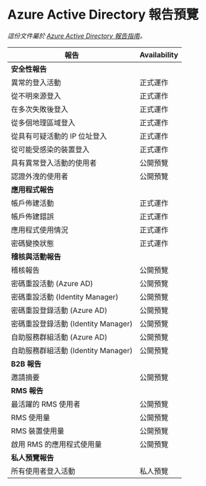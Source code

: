 <properties
   pageTitle="Azure Active Directory 報告預覽 | Microsoft Azure"
   description="公開和私人預覽中的 Azure Active Directory 報告"
   services="active-directory"
   documentationCenter=""
   authors="kenhoff"
   manager="mbaldwin"
   editor=""/>

<tags
   ms.service="active-directory"
   ms.devlang="na"
   ms.topic="article"
   ms.tgt_pltfrm="na"
   ms.workload="identity"
   ms.date="12/07/2015"
   ms.author="kenhoff"/>

# Azure Active Directory 報告預覽

*這份文件屬於 [Azure Active Directory 報告指南](active-directory-reporting-guide.md)。*

報告                                                  | Availability
------------------------------------------------------- | --------------------
**安全性報告**                                    |
異常的登入活動                              | 正式運作
從不明來源登入                           | 正式運作
在多次失敗後登入                        | 正式運作
從多個地理區域登入                      | 正式運作
從具有可疑活動的 IP 位址登入     | 正式運作
從可能受感染的裝置登入                 | 正式運作
具有異常登入活動的使用者                   | 公開預覽
認證外洩的使用者                           | 公開預覽
**應用程式報告**                                 |
帳戶佈建活動                           | 正式運作
帳戶佈建錯誤                             | 正式運作
應用程式使用情況                                       | 正式運作
密碼變換狀態                                | 正式運作
**稽核與活動報告**                            |
稽核報告                                            | 公開預覽
密碼重設活動 (Azure AD)                      | 公開預覽
密碼重設活動 (Identity Manager)              | 公開預覽
密碼重設登錄活動 (Azure AD)         | 公開預覽
密碼重設登錄活動 (Identity Manager) | 公開預覽
自助服務群組活動 (Azure AD)                 | 公開預覽
自助服務群組活動 (Identity Manager)         | 公開預覽
**B2B 報告**                                         |
邀請摘要                                      | 公開預覽
**RMS 報告**                                         |
最活躍的 RMS 使用者                                   | 公開預覽
RMS 使用量                                               | 公開預覽
RMS 裝置使用量                                        | 公開預覽
啟用 RMS 的應用程式使用量                           | 公開預覽
**私人預覽報告**                             |
所有使用者登入活動                               | 私人預覽


